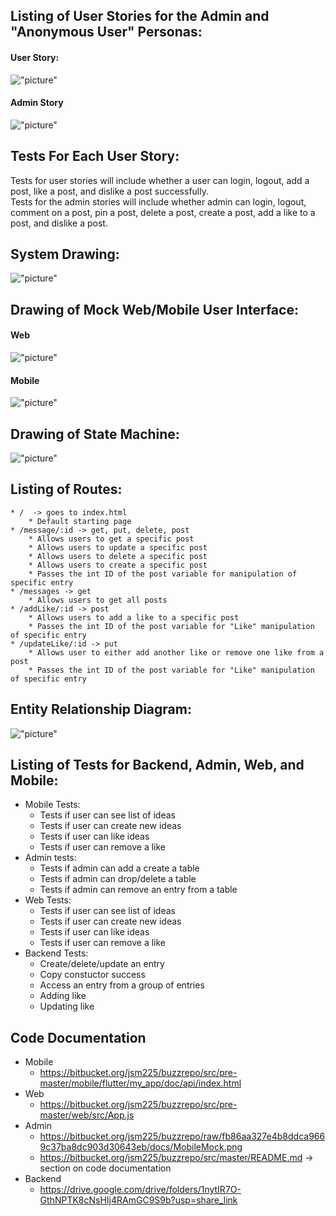 ## Listing of User Stories for the Admin and "Anonymous User" Personas:    
#### User Story:
!["picture"](UserStory.PNG)  
#### Admin Story
!["picture"](AdminStory.PNG)

## Tests For Each User Story:    
Tests for user stories will include whether a user can login, logout, add a post, like a post, and dislike a post successfully.  
Tests for the admin stories will include whether admin can login, logout, comment on a post, pin a post, delete a post, create a post, add a like to a post, and dislike a post. 

## System Drawing:    
!["picture"](SystemsDiagram.PNG)

## Drawing of Mock Web/Mobile User Interface:
#### Web
!["picture"](WebMock.PNG)    
#### Mobile
!["picture"](MobileMock.PNG)

## Drawing of State Machine:      
!["picture"](StateMachine.PNG)

## Listing of Routes:    
    * /  -> goes to index.html  
        * Default starting page
    * /message/:id -> get, put, delete, post  
        * Allows users to get a specific post
        * Allows users to update a specific post
        * Allows users to delete a specific post
        * Allows users to create a specific post
        * Passes the int ID of the post variable for manipulation of specific entry
    * /messages -> get  
        * Allows users to get all posts
    * /addLike/:id -> post  
        * Allows users to add a like to a specific post 
        * Passes the int ID of the post variable for "Like" manipulation of specific entry
    * /updateLike/:id -> put  
        * Allows user to either add another like or remove one like from a post
        * Passes the int ID of the post variable for "Like" manipulation of specific entry

## Entity Relationship Diagram:    
!["picture"](ERD.PNG)  

## Listing of Tests for Backend, Admin, Web, and Mobile:  
* Mobile Tests:  
    * Tests if user can see list of ideas
    * Tests if user can create new ideas
    * Tests if user can like ideas
    * Tests if user can remove a like
* Admin tests:  
    * Tests if admin can add a create a table
    * Tests if admin can drop/delete a table
    * Tests if admin can remove an entry from a table
* Web Tests:  
    * Tests if user can see list of ideas
    * Tests if user can create new ideas
    * Tests if user can like ideas
    * Tests if user can remove a like
* Backend Tests:  
    * Create/delete/update an entry
    * Copy constuctor success
    * Access an entry from a group of entries
    * Adding like
    * Updating like 

## Code Documentation
* Mobile
    * https://bitbucket.org/jsm225/buzzrepo/src/pre-master/mobile/flutter/my_app/doc/api/index.html  
* Web 
     * https://bitbucket.org/jsm225/buzzrepo/src/pre-master/web/src/App.js 
* Admin
    * https://bitbucket.org/jsm225/buzzrepo/raw/fb86aa327e4b8ddca9669c37ba8dc903d30643eb/docs/MobileMock.png 
    * https://bitbucket.org/jsm225/buzzrepo/src/master/README.md -> section on code documentation
* Backend
    * https://drive.google.com/drive/folders/1nytIR7O-GthNPTK8cNsHIj4RAmGC9S9b?usp=share_link 